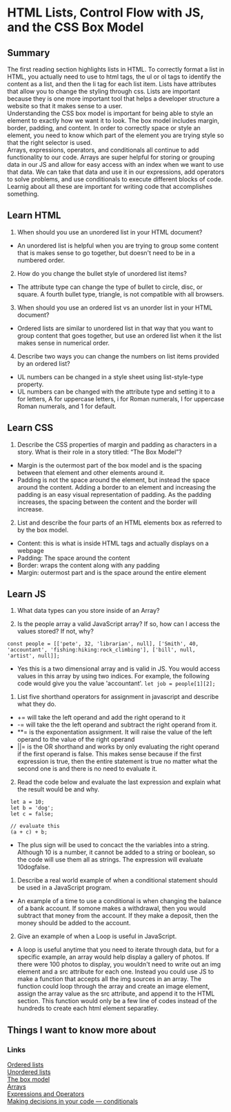 # HTML Lists, Control Flow with JS, and the CSS Box Model

## Summary
The first reading section highlights lists in HTML. To correctly format a list in HTML, you actually need to use to html tags, the ul or ol tags to identify the content as a list, and then the li tag for each list item. Lists have attributes that allow you to change the styling through css. Lists are important because they is one more important tool that helps a developer structure a website so that it makes sense to a user.
\
Understanding the CSS box model is important for being able to style an element to exactly how we want it to look. The box model includes margin, border, padding, and content. In order to correctly space or style an element, you need to know which part of the element you are trying style so that the right selector is used.
\
Arrays, expressions, operators, and conditionals all continue to add functionality to our code. Arrays are super helpful for storing or grouping data in our JS and allow for easy access with an index when we want to use that data. We can take that data and use it in our expressions, add operators to solve problems, and use conditionals to execute different blocks of code. Learnig about all these are important for writing code that accomplishes something.

## Learn HTML
1. When should you use an unordered list in your HTML document?
- An unordered list is helpful when you are trying to group some content that is makes sense to go together, but doesn't need to be in a numbered order.
2. How do you change the bullet style of unordered list items?
- The attribute type can change the type of bullet to circle, disc, or square. A fourth bullet type, triangle, is not compatible with all browsers.
3. When should you use an ordered list vs an unorder list in your HTML document?
- Ordered lists are similar to unordered list in that way that you want to group content that goes together, but use an ordered list when it the list makes sense in numerical order.
4. Describe two ways you can change the numbers on list items provided by an ordered list?
- UL numbers can be changed in a style sheet using list-style-type property.
- UL numbers can be changed with the attribute type and setting it to a for letters, A for uppercase letters, i for Roman numerals, I for uppercase Roman numerals, and 1 for default.

## Learn CSS
1. Describe the CSS properties of margin and padding as characters in a story. What is their role in a story titled: “The Box Model”?
- Margin is the outermost part of the box model and is the spacing between that element and other elements around it.
- Padding is not the space around the element, but instead the space around the content. Adding a border to an element and increasing the padding is an easy visual representation of padding. As the padding increases, the spacing between the content and the border will increase.

2. List and describe the four parts of an HTML elements box as referred to by the box model.
- Content: this is what is inside HTML tags and actually displays on a webpage
- Padding: The space around the content
- Border: wraps the content along with any padding
- Margin: outermost part and is the space around the entire element

## Learn JS
1. What data types can you store inside of an Array?

2. Is the people array a valid JavaScript array? If so, how can I access the values stored? If not, why?
``` 
const people = [['pete', 32, 'librarian', null], ['Smith', 40, 'accountant', 'fishing:hiking:rock_climbing'], ['bill', null, 'artist', null]];
```
- Yes this is a two dimensional array and is valid in JS. You would access values in this array by using two indices. For example, the following code would give you the value 'accountant'.
``` let job = people[1][2]; ```

1. List five shorthand operators for assignment in javascript and describe what they do.
- += will take the left operand and add the right operand to it
- -= will take the the left operand and subtract the right operand from it.
- **= is the exponentation assignment. It will raise the value of the left operand to the value of the right operand
- ||= is the OR shorthand and works by only evaluating the right operand if the first operand is false. This makes sense because if the first expression is true, then the entire statement is true no matter what the second one is and there is no need to evaluate it.

2. Read the code below and evaluate the last expression and explain what the result would be and why.
```
 let a = 10;
 let b = 'dog';
 let c = false;

 // evaluate this
 (a + c) + b;
 ```
 - The plus sign will be used to concact the the variables into a string. Although 10 is a number, it cannot be added to a string or boolean, so the code will use them all as strings. The expression will evaluate 10dogfalse.

1. Describe a real world example of when a conditional statement should be used in a JavaScript program.
- An example of a time to use a conditional is when changing the balance of a bank account. If somone makes a withdrawal, then you would subtract that money from the account. If they make a deposit, then the money should be added to the account.

2. Give an example of when a Loop is useful in JavaScript.
- A loop is useful anytime that you need to iterate through data, but for a specific example, an array would help display a gallery of photos. If there were 100 photos to display, you wouldn't need to write out an img element and a src attribute for each one. Instead you could use JS to make a function that accepts all the img sources in an array. The function could loop through the array and create an image element, assign the array value as the src attribute, and append it to the HTML section. This function would only be a few line of codes instead of the hundreds to create each html element separatley.

## Things I want to know more about

### Links
[Ordered lists](https://developer.mozilla.org/en-US/docs/Web/HTML/Element/ol)
\
[Unordered lists](https://developer.mozilla.org/en-US/docs/Web/HTML/Element/ol)
\
[The box model](https://developer.mozilla.org/en-US/docs/Learn/CSS/Building_blocks/The_box_model)
\
[Arrays](https://developer.mozilla.org/en-US/docs/Learn/JavaScript/First_steps/Arrays)
\
[Expressions and Operators](https://developer.mozilla.org/en-US/docs/Web/JavaScript/Guide/Expressions_and_Operators)
\
[Making decisions in your code — conditionals](https://developer.mozilla.org/en-US/docs/Learn/JavaScript/Building_blocks/conditionals)



